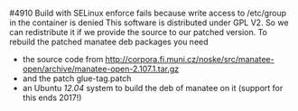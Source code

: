 #4910
Build with SELinux enforce fails because write access to /etc/group in the container is denied
This software is distributed under GPL V2. So we can redistribute it if we provide the source
to our patched version.
To rebuild the patched manatee deb packages you need 
* the source code from http://corpora.fi.muni.cz/noske/src/manatee-open/archive/manatee-open-2.107.1.tar.gz
* and the patch glue-tag.patch
* an Ubuntu _12.04_ system to build the deb of manatee on it (support for this ends 2017!)
